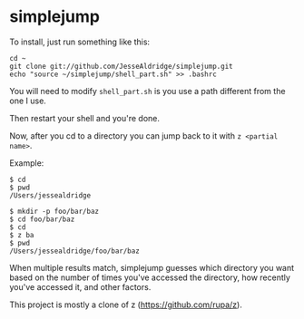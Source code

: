 simplejump
==========

To install, just run something like this:
```
cd ~
git clone git://github.com/JesseAldridge/simplejump.git
echo "source ~/simplejump/shell_part.sh" >> .bashrc
```

You will need to modify `shell_part.sh` is you use a path different from the one I use.

Then restart your shell and you're done.

Now, after you cd to a directory you can jump back to it with `z <partial name>`.

Example:

    $ cd
    $ pwd
    /Users/jessealdridge

    $ mkdir -p foo/bar/baz
    $ cd foo/bar/baz
    $ cd
    $ z ba
    $ pwd
    /Users/jessealdridge/foo/bar/baz

When multiple results match, simplejump guesses which directory you want based
on the number of times you've accessed the directory, how recently you've
accessed it, and other factors.

This project is mostly a clone of z (https://github.com/rupa/z).
